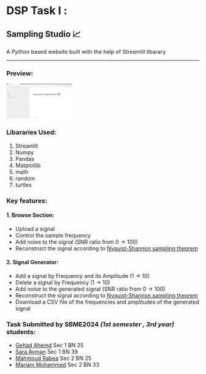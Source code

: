 # DSP Task I : 
## Sampling Studio :chart_with_upwards_trend:

A *Python* based website built with the help of *Streamlit* libarary
______________

### Preview:
![Preview Gif](/Animation/animation.gif)

### Libararies Used:
1. Streamlit
2. Numpy
3. Pandas
4. Matplotlib
5. math
6. random
7. turtles

### Key features:
#### 1. Browse Section:
* Upload a signal 
* Control the sample frequency
* Add noise to the signal (SNR ratio from 0 -> 100)
* Reconstruct the signal according to [Nyquist-Shannon sampling theorem](https://en.wikipedia.org/wiki/Nyquist%E2%80%93Shannon_sampling_theorem)

#### 2. Signal Generator:
* Add a signal by Frequency and its Amplitude (1 -> 10)
* Delete a signal by Frequency (1 -> 10)
* Add noise to the generated signal (SNR ratio from 0 -> 100)
* Reconstruct the signal according to [Nyquist-Shannon sampling theorem](https://en.wikipedia.org/wiki/Nyquist%E2%80%93Shannon_sampling_theorem)
* Download a CSV file of the frequencies and amplitudes of the generated signal

### Task Submitted by SBME2024 *(1st semester , 3rd year)* students:
* [Gehad Ahemd](https://github.com/Gehad28) Sec 1 BN 25
* [Sara Ayman](https://github.com/SaraElwatany) Sec 1 BN 39
* [Mahmoud Rabea](https://github.com/MahmoudRabea13) Sec 2 BN 25
* [Mariam Mohammed](https://github.com/mariamezzat01) Sec 2 BN 33  

